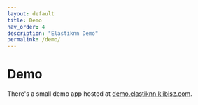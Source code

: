 ```yaml
---
layout: default
title: Demo
nav_order: 4
description: "Elastiknn Demo"
permalink: /demo/
---
```


# Demo

There's a small demo app hosted at [demo.elastiknn.klibisz.com](http://demo.elastiknn.klibisz.com).